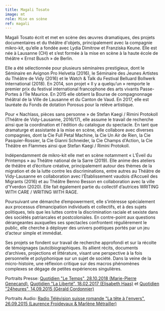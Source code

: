 ```yaml
---
title: Magali Tosato
image: mt
role: Mise en scène
ref: magali
---
```


Magali Tosato écrit et met en scène des œuvres dramatiques, des projets documentaires et du théâtre d'objets, principalement avec la compagnie mikro-kit, qu’elle a fondée avec Lydia Dimitrow et Franziska Keune. Elle est née à Lausanne (CH) et s’est formée à la mise en scène à la haute école de théâtre « Ernst Busch » de Berlin.

Elle a été sélectionnée pour plusieurs séminaires prestigieux, dont le Séminaire en Avignon Pro Helvetia (2016), le Séminaire des Jeunes Artistes du Théâtre de Vidy (2016) et le Watch & Talk du Festival Belluard Bollwerk International (2018). En 2014, son projet « Il y a quelqu’un » remporte le premier prix du festival international francophone des arts vivants Passe-Portes à l’Île Maurice. En 2015 elle obtient la Bourse de compagnonnage théâtral de la Ville de Lausanne et du Canton de Vaud. En 2017, elle est lauréate du Fonds de dotation Porosus pour la relève artistique.

Pour « Nachlass, pièces sans personne » de Stefan Kaegi / Rimini Protokoll (Théâtre de Vidy-Lausanne, 2016/17), elle assume le travail de recherche ainsi que la coordination et l'édition du catalogue du spectacle. En tant que dramaturge et assistante à la mise en scène, elle collabore avec diverses compagnies, dont la Cie Full Petal Machine, la Cie Un Air de Rien, la Cie Pasquier-Rossier, la Cie Gianni Schneider, la Cie Champs d'Action, la Cie Théâtre en Flammes ainsi que Stefan Kaegi / Rimini Protokoll.

Indépendamment de mikro-kit elle met en scène notamment « L’Éveil du Printemps » au Théâtre national de la Sarre (2019). Elle anime des ateliers de théâtre et d’écriture créative, principalement autour des thèmes de la migration et de la lutte contre les discriminations, entre autres au Théâtre de Vidy-Lausanne en collaboration avec l’Établissement vaudois d’Accueil des Migrants (2016) et au Théâtre Benno Besson en collaboration avec la ville d’Yverdon (2020). Elle fait également partie du collectif d’autrices WRITING WITH CARE / WRITING WITH RAGE.

Poursuivant une démarche d’empowerment, elle s’intéresse spécialement aux processus d’émancipation individuels et collectifs, et à des sujets politiques, tels que les luttes contre la discrimination raciale et sexiste dans des sociétés patriarcales et postcoloniales. En contre-point aux questions dérangeantes auxquelles ses spectacles confrontent régulièrement le public, elle cherche à déployer des univers poétiques portés par un jeu d’acteur simple et immédiat. 

Ses projets se fondent sur travail de recherche approfondi et sur la récolte de témoignages (auto)biographiques. Ils allient récits, documents d’archives, projections et littérature, visant une perspective à la fois personnelle et polyphonique sur un sujet de société. Dans la veine de la micro-histoire, une réflexion critique sur des macros phénomènes complexes se dégage de petites expériences singulières.

Portraits Presse: [Quotidien "Le Temps", 28.10.2018 (Marie-Pierre Genecand)](https://www.letemps.ch/culture/magali-tosato-theatre-conscient), [Quotidien "La Liberté", 18.02.2017 (Elisabeth Haas)](http://vidy.ch/sites/default/files/20170218_laliberte_tosato2_0.pdf) et [Quotidien "24heures", 14.09.2015 (Gérald Cordonnier)](http://www.24heures.ch/culture/theatre/La-jeune-metteur-en-scene-Magali-Tosato-ose-le-grand-saut-a-Vidy/story/22110262)

Portraits Audio: [Radio Télévision suisse romande "La tête à l'envers", 26.09.2015 (Laurence Froidevaux & Marlène Métrailler)](http://www.rts.ch/espace-2/programmes/la-tete-a-l-envers/7077676-la-tete-a-l-envers-du-26-09-2015.html)


